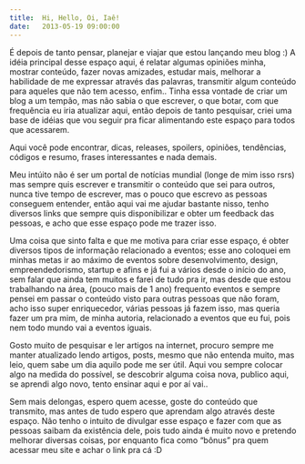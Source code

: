 ```yaml
---
title:  Hi, Hello, Oi, Iaê!
date:   2013-05-19 09:00:00
---
```


É depois de tanto pensar, planejar e viajar que estou lançando meu blog :) A idéia principal desse espaço aqui, é relatar algumas opiniões minha, mostrar conteúdo, fazer novas amizades, estudar mais, melhorar a habilidade de me expressar através das palavras, transmitir algum conteúdo para aqueles que não tem acesso, enfim.. Tinha essa vontade de criar um blog a um tempão, mas não sabia o que escrever, o que botar, com que frequência eu iria atualizar aqui, então depois de tanto pesquisar, criei uma base de idéias que vou seguir pra ficar alimentando este espaço para todos que acessarem.

Aqui você pode encontrar, dicas, releases, spoilers, opiniões, tendências, códigos e resumo, frases interessantes e nada demais.

Meu intúito não é ser um portal de notícias mundial (longe de mim isso rsrs) mas sempre quis escrever e transmitir o conteúdo que sei para outros, nunca tive tempo de escrever, mas o pouco que escrevo as pessoas conseguem entender, então aqui vai me ajudar bastante nisso, tenho diversos links que sempre quis disponibilizar e obter um feedback das pessoas, e acho que esse espaço pode me trazer isso.

Uma coisa que sinto falta e que me motiva para criar esse espaço, é obter diversos tipos de informação relacionado a eventos; esse ano coloquei em minhas metas ir ao máximo de eventos sobre desenvolvimento, design, empreendedorismo, startup e afins e já fui a vários desde o início do ano, sem falar que ainda tem muitos e farei de tudo pra ir, mas desde que estou trabalhando na área, (pouco mais de 1 ano) frequento eventos e sempre pensei em passar o conteúdo visto para outras pessoas que não foram, acho isso super enriquecedor, várias pessoas já fazem isso, mas queria fazer um pra mim, de minha autoria, relacionado a eventos que eu fui, pois nem todo mundo vai a eventos iguais.

Gosto muito de pesquisar e ler artigos na internet, procuro sempre me manter atualizado lendo artigos, posts, mesmo que não entenda muito, mas leio, quem sabe um dia aquilo pode me ser útil. Aqui vou sempre colocar algo na medida do possível, se descobrir alguma coisa nova, publico aqui, se aprendi algo novo, tento ensinar aqui e por aí vai..

Sem mais delongas, espero quem acesse, goste do conteúdo que transmito, mas antes de tudo espero que aprendam algo através deste espaço. Não tenho o intuito de divulgar esse espaço e fazer com que as pessoas saibam da existência dele, pois tudo ainda é muito novo e pretendo melhorar diversas coisas, por enquanto fica como “bônus” pra quem acessar meu site e achar o link pra cá :D
